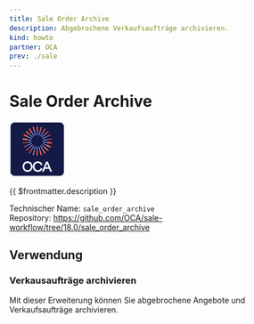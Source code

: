 ```yaml
---
title: Sale Order Archive
description: Abgebrochene Verkaufsaufträge archivieren.
kind: howto
partner: OCA
prev: ./sale
---
```

# Sale Order Archive
![icon_oca_app](attachments/icon_oca_app.png)

{{ $frontmatter.description }}

Technischer Name: `sale_order_archive`\
Repository: <https://github.com/OCA/sale-workflow/tree/18.0/sale_order_archive>

## Verwendung

### Verkausaufträge archivieren

Mit dieser Erweiterung können Sie abgebrochene Angebote und Verkaufsaufträge archivieren.
